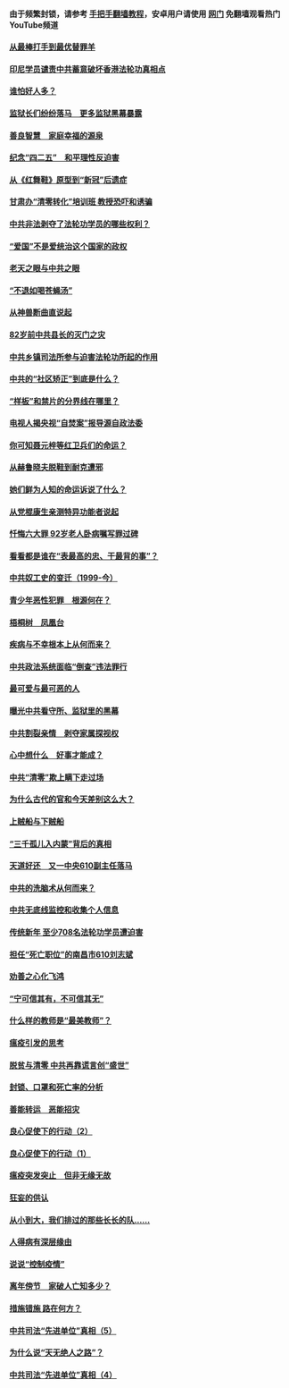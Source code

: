 #### 由于频繁封锁，请参考 [手把手翻墙教程](https://github.com/gfw-breaker/guides/wiki/)，安卓用户请使用 [网门](https://github.com/gfw-breaker/nogfw/blob/master/dl.md?t=04291201) 免翻墙观看热门YouTube频道 

#### [从最棒打手到最优替罪羊](../pages/19/423819.md?t=04291201) 

#### [印尼学员谴责中共蓄意破坏香港法轮功真相点](../pages/19/423902.md?t=04291201) 

#### [谁怕好人多？](../pages/19/423774.md?t=04291201) 

#### [监狱长们纷纷落马　更多监狱黑幕暴露](../pages/19/423787.md?t=04291201) 

#### [善良智慧　家庭幸福的源泉](../pages/19/423632.md?t=04291201) 

#### [纪念“四二五”　和平理性反迫害](../pages/19/423660.md?t=04291201) 

#### [从《红舞鞋》原型到“新冠”后遗症](../pages/19/423509.md?t=04291201) 

#### [甘肃办“清零转化”培训班 教授恐吓和诱骗](../pages/19/423498.md?t=04291201) 

#### [中共非法剥夺了法轮功学员的哪些权利？](../pages/19/423392.md?t=04291201) 

#### [“爱国”不是爱统治这个国家的政权](../pages/19/423029.md?t=04291201) 

#### [老天之眼与中共之眼](../pages/19/423378.md?t=04291201) 

#### [“不退如喝苍蝇汤”](../pages/19/423287.md?t=04291201) 

#### [从神兽断曲直说起](../pages/19/423201.md?t=04291201) 

#### [82岁前中共县长的灭门之灾](../pages/19/423055.md?t=04291201) 

#### [中共乡镇司法所参与迫害法轮功所起的作用](../pages/19/423064.md?t=04291201) 

#### [中共的“社区矫正”到底是什么？](../pages/19/422870.md?t=04291201) 

#### [“样板”和禁片的分界线在哪里？](../pages/19/422704.md?t=04291201) 

#### [电视人揭央视“自焚案”报导源自政法委](../pages/19/422770.md?t=04291201) 

#### [你可知聂元梓等红卫兵们的命运？](../pages/19/422848.md?t=04291201) 

#### [从赫鲁晓夫脱鞋到耐克遭邪](../pages/19/422826.md?t=04291201) 

#### [她们鲜为人知的命运诉说了什么？](../pages/19/422754.md?t=04291201) 

#### [从党棍康生亲测特异功能者说起](../pages/19/422657.md?t=04291201) 

#### [忏悔六大罪 92岁老人卧病嘱写罪过碑](../pages/19/422750.md?t=04291201) 

#### [看看都是谁在“表最高的忠、干最背的事”？](../pages/19/422703.md?t=04291201) 

#### [中共奴工史的变迁（1999-今）](../pages/19/422656.md?t=04291201) 

#### [青少年恶性犯罪　根源何在？](../pages/19/422449.md?t=04291201) 

#### [梧桐树　凤凰台](../pages/19/422442.md?t=04291201) 

#### [疾病与不幸根本上从何而来？](../pages/19/422438.md?t=04291201) 

#### [中共政法系统面临“倒查”违法罪行](../pages/19/422497.md?t=04291201) 

#### [最可爱与最可恶的人](../pages/19/422448.md?t=04291201) 

#### [曝光中共看守所、监狱里的黑幕](../pages/19/422390.md?t=04291201) 

#### [中共割裂亲情　剥夺家属探视权](../pages/19/422364.md?t=04291201) 

#### [心中想什么　好事才能成？](../pages/19/422318.md?t=04291201) 

#### [中共“清零”欺上瞒下走过场](../pages/19/422306.md?t=04291201) 

#### [为什么古代的官和今天差别这么大？](../pages/19/422228.md?t=04291201) 

#### [上贼船与下贼船](../pages/19/422276.md?t=04291201) 

#### [“三千孤儿入内蒙”背后的真相](../pages/19/422229.md?t=04291201) 

#### [天道好还　又一中央610副主任落马](../pages/19/422155.md?t=04291201) 

#### [中共的洗脑术从何而来？](../pages/19/422154.md?t=04291201) 

#### [中共无底线监控和收集个人信息](../pages/19/422039.md?t=04291201) 

#### [传统新年 至少708名法轮功学员遭迫害](../pages/19/421946.md?t=04291201) 

#### [担任“死亡职位”的南昌市610刘志斌](../pages/19/421957.md?t=04291201) 

#### [劝善之心化飞鸿](../pages/19/421164.md?t=04291201) 

#### [“宁可信其有，不可信其无”](../pages/19/421691.md?t=04291201) 

#### [什么样的教师是“最美教师”？](../pages/19/421755.md?t=04291201) 

#### [瘟疫引发的思考](../pages/19/421594.md?t=04291201) 

#### [脱贫与清零 中共再靠谎言创“盛世”](../pages/19/421590.md?t=04291201) 

#### [封锁、口罩和死亡率的分析](../pages/19/421495.md?t=04291201) 

#### [善能转运　恶能招灾](../pages/19/421334.md?t=04291201) 

#### [良心促使下的行动（2）](../pages/19/421361.md?t=04291201) 

#### [良心促使下的行动（1）](../pages/19/421302.md?t=04291201) 

#### [瘟疫突发突止　但非无缘无故](../pages/19/421281.md?t=04291201) 

#### [狂妄的供认](../pages/19/421199.md?t=04291201) 

#### [从小到大，我们排过的那些长长的队……](../pages/19/421243.md?t=04291201) 

#### [人得病有深层缘由](../pages/19/420864.md?t=04291201) 

#### [说说“控制疫情”](../pages/19/420831.md?t=04291201) 

#### [离年傍节　家破人亡知多少？](../pages/19/420563.md?t=04291201) 

#### [措施错施  路在何方？](../pages/19/420076.md?t=04291201) 

#### [中共司法“先进单位”真相（5）](../pages/19/419453.md?t=04291201) 

#### [为什么说“天无绝人之路”？](../pages/19/419618.md?t=04291201) 

#### [中共司法“先进单位”真相（4）](../pages/19/419452.md?t=04291201) 

